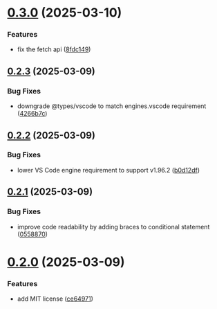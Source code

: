 # [0.3.0](https://github.com/Dockplate/vscode-extension/compare/v0.2.3...v0.3.0) (2025-03-10)


### Features

* fix the fetch api ([8fdc149](https://github.com/Dockplate/vscode-extension/commit/8fdc1499d3f24ca17d8443038fc74afba7556654))



## [0.2.3](https://github.com/Dockplate/vscode-extension/compare/v0.2.2...v0.2.3) (2025-03-09)


### Bug Fixes

* downgrade @types/vscode to match engines.vscode requirement ([4266b7c](https://github.com/Dockplate/vscode-extension/commit/4266b7cff455784606b4ebefe37474ecc794fd11))



## [0.2.2](https://github.com/Dockplate/vscode-extension/compare/v0.2.1...v0.2.2) (2025-03-09)


### Bug Fixes

* lower VS Code engine requirement to support v1.96.2 ([b0d12df](https://github.com/Dockplate/vscode-extension/commit/b0d12dffd87bad624da05da2d016d667113e494a))



## [0.2.1](https://github.com/Dockplate/vscode-extension/compare/v0.2.0...v0.2.1) (2025-03-09)


### Bug Fixes

* improve code readability by adding braces to conditional statement ([0558870](https://github.com/Dockplate/vscode-extension/commit/05588703b3bcab3a254c629bf046caa84987b009))



# [0.2.0](https://github.com/Dockplate/vscode-extension/compare/v0.1.0...v0.2.0) (2025-03-09)


### Features

* add MIT license ([ce64971](https://github.com/Dockplate/vscode-extension/commit/ce649713d06648898ab33ecbf6c4d08834a35e72))



